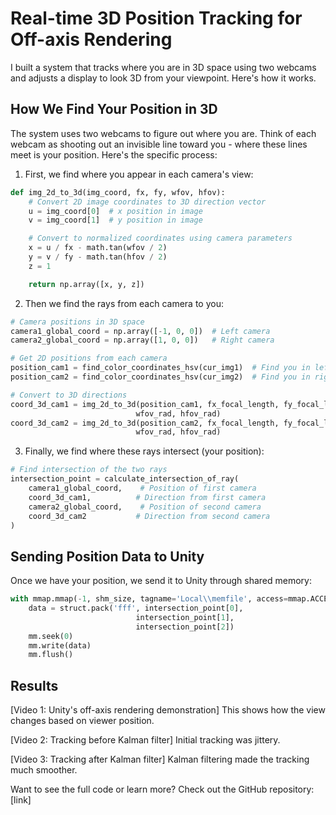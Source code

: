 # Real-time 3D Position Tracking for Off-axis Rendering

I built a system that tracks where you are in 3D space using two webcams and adjusts a display to look 3D from your viewpoint. Here's how it works.

## How We Find Your Position in 3D

The system uses two webcams to figure out where you are. Think of each webcam as shooting out an invisible line toward you - where these lines meet is your position. Here's the specific process:

1. First, we find where you appear in each camera's view:

```python
def img_2d_to_3d(img_coord, fx, fy, wfov, hfov): 
    # Convert 2D image coordinates to 3D direction vector
    u = img_coord[0]  # x position in image
    v = img_coord[1]  # y position in image

    # Convert to normalized coordinates using camera parameters
    x = u / fx - math.tan(wfov / 2)
    y = v / fy - math.tan(hfov / 2) 
    z = 1 

    return np.array([x, y, z])
```

2. Then we find the rays from each camera to you:

```python
# Camera positions in 3D space
camera1_global_coord = np.array([-1, 0, 0])  # Left camera
camera2_global_coord = np.array([1, 0, 0])   # Right camera

# Get 2D positions from each camera
position_cam1 = find_color_coordinates_hsv(cur_img1)  # Find you in left image
position_cam2 = find_color_coordinates_hsv(cur_img2)  # Find you in right image

# Convert to 3D directions
coord_3d_cam1 = img_2d_to_3d(position_cam1, fx_focal_length, fy_focal_length, 
                            wfov_rad, hfov_rad)
coord_3d_cam2 = img_2d_to_3d(position_cam2, fx_focal_length, fy_focal_length, 
                            wfov_rad, hfov_rad)
```

3. Finally, we find where these rays intersect (your position):

```python
# Find intersection of the two rays
intersection_point = calculate_intersection_of_ray(
    camera1_global_coord,    # Position of first camera
    coord_3d_cam1,          # Direction from first camera
    camera2_global_coord,    # Position of second camera
    coord_3d_cam2           # Direction from second camera
)
```

## Sending Position Data to Unity

Once we have your position, we send it to Unity through shared memory:

```python
with mmap.mmap(-1, shm_size, tagname='Local\\memfile', access=mmap.ACCESS_WRITE) as mm:
    data = struct.pack('fff', intersection_point[0], 
                            intersection_point[1], 
                            intersection_point[2]) 
    mm.seek(0) 
    mm.write(data) 
    mm.flush()
```

## Results

[Video 1: Unity's off-axis rendering demonstration]
This shows how the view changes based on viewer position.

[Video 2: Tracking before Kalman filter]
Initial tracking was jittery.

[Video 3: Tracking after Kalman filter]
Kalman filtering made the tracking much smoother.

Want to see the full code or learn more? Check out the GitHub repository: [link]
